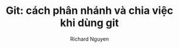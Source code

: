---
layout: post
title:  "Git: cách phân nhánh và chia việc khi dùng git"
categories: Git
tags: Git Github gitlab
author: Richard Nguyen
description: cách phân nhánh và chia việc khi dùng git.
---